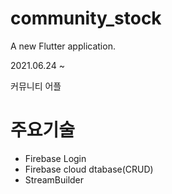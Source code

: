 # community_stock

A new Flutter application.

2021.06.24 ~ 

커뮤니티 어플

# 주요기술
- Firebase Login  
- Firebase cloud dtabase(CRUD)  
- StreamBuilder  
